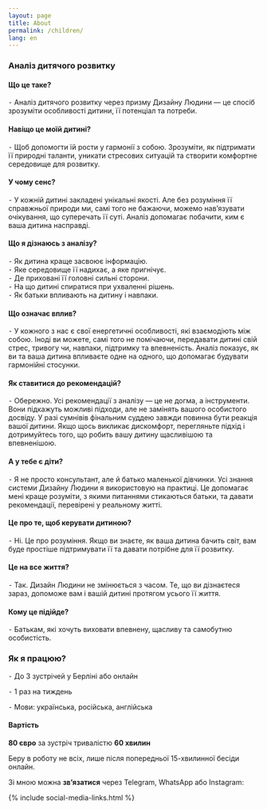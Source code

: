 ```yaml
---
layout: page
title: About
permalink: /children/
lang: en
---
```


### Аналіз дитячого розвитку
#### Що це таке?
⁃ Аналіз дитячого розвитку через призму Дизайну Людини — це спосіб зрозуміти особливості дитини, її потенціал та потреби.

#### Навіщо це моїй дитині?
⁃ Щоб допомогти їй рости у гармонії з собою. Зрозуміти, як підтримати її природні таланти, уникати стресових ситуацій та створити комфортне середовище для розвитку.

#### У чому сенс?
⁃ У кожній дитині закладені унікальні якості. Але без розуміння її справжньої природи ми, самі того не бажаючи, можемо нав’язувати очікування, що суперечать її суті. Аналіз допомагає побачити, ким є ваша дитина насправді.

#### Що я дізнаюсь з аналізу?

⁃ Як дитина краще засвоює інформацію.  
⁃ Яке середовище її надихає, а яке пригнічує.  
⁃ Де приховані її головні сильні сторони.  
⁃ На що дитині спиратися при ухваленні рішень.  
⁃ Як батьки впливають на дитину і навпаки.  

#### Що означає вплив?
⁃ У кожного з нас є свої енергетичні особливості, які взаємодіють між собою. Іноді ви можете, самі того не помічаючи, передавати дитині свій стрес, тривогу чи, навпаки, підтримку та впевненість. Аналіз показує, як ви та ваша дитина впливаєте одне на одного, що допомагає будувати гармонійні стосунки.

#### Як ставитися до рекомендацій?
⁃ Обережно. Усі рекомендації з аналізу — це не догма, а інструменти. Вони підкажуть можливі підходи, але не замінять вашого особистого досвіду. У разі сумнівів фінальним суддею завжди повинна бути реакція вашої дитини. Якщо щось викликає дискомфорт, перегляньте підхід і дотримуйтесь того, що робить вашу дитину щасливішою та впевненішою.

#### А у тебе є діти?
⁃ Я не просто консультант, але й батько маленької дівчинки. Усі знання системи Дизайну Людини я використовую на практиці. Це допомагає мені краще розуміти, з якими питаннями стикаються батьки, та давати рекомендації, перевірені у реальному житті.

#### Це про те, щоб керувати дитиною?
⁃ Ні. Це про розуміння. Якщо ви знаєте, як ваша дитина бачить світ, вам буде простіше підтримувати її та давати потрібне для її розвитку.

#### Це на все життя?
⁃ Так. Дизайн Людини не змінюється з часом. Те, що ви дізнаєтеся зараз, допоможе вам і вашій дитині протягом усього її життя.

#### Кому це підійде?
⁃ Батькам, які хочуть виховати впевнену, щасливу та самобутню особистість.

### Як я працюю?

⁃ До 3 зустрічей у Берліні або онлайн

⁃ 1 раз на тиждень

⁃ Мови: українська, російська, англійська

#### Вартість
**80 євро** за зустріч тривалістю **60 хвилин**

Беру в роботу не всіх, лише після попередньої 15-хвилинної бесіди онлайн.

Зі мною можна **зв’язатися** через Telegram, WhatsApp або Instagram:

{% include social-media-links.html %}
